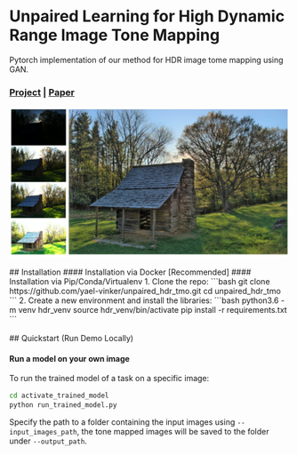 # Unpaired Learning for High Dynamic Range Image Tone Mapping

Pytorch implementation of our method for HDR image tome mapping using GAN.
### [Project](http://www.vision.huji.ac.il/deepsim) | [Paper](https://arxiv.org/abs/2007.01289) <br>

<!-- ![](results/teaser.png?raw=true) -->
<p align='center'>  
  <img src='results/teaser.png' />
</p>
## Installation
#### Installation via Docker [Recommended]
#### Installation via Pip/Conda/Virtualenv
1.  Clone the repo:
```bash
git clone https://github.com/yael-vinker/unpaired_hdr_tmo.git
cd unpaired_hdr_tmo
```
2. Create a new environment and install the libraries:
```bash
python3.6 -m venv hdr_venv
source hdr_venv/bin/activate
pip install -r requirements.txt
```

<br>
<br>
## Quickstart (Run Demo Locally)

#### Run a model on your own image

To run the trained model of a task on a specific image:

```bash
cd activate_trained_model
python run_trained_model.py
```
Specify the path to a folder containing the input images using `--input_images_path`, the tone mapped images will be saved to the folder under `--output_path`.
